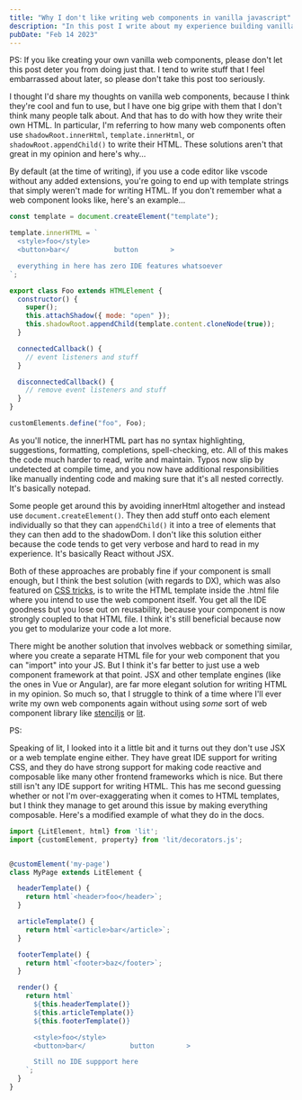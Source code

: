 ```yaml
---
title: "Why I don't like writing web components in vanilla javascript"
description: "In this post I write about my experience building vanilla web components with JS"
pubDate: "Feb 14 2023"
---
```


PS: If you like creating your own vanilla web components, please don't let this post deter you from doing just that. I tend to write stuff that I feel embarrassed about later, so please don't take this post too seriously.

I thought I'd share my thoughts on vanilla web components, because I think they're cool and fun to use, but I have one big gripe with them that I don't think many people talk about. And that has to do with how they write their own HTML. In particular, I'm referring to how many web components often use `shadowRoot.innerHtml`, `template.innerHtml`, or `shadowRoot.appendChild()` to write their HTML. These solutions aren't that great in my opinion and here's why...

By default (at the time of writing), if you use a code editor like vscode without any added extensions, you're going to end up with template strings that simply weren't made for writing HTML. If you don't remember what a web component looks like, here's an example...

```js
const template = document.createElement("template");

template.innerHTML = `
  <style>foo</style> 
  <button>bar</           button        >

  everything in here has zero IDE features whatsoever
`;

export class Foo extends HTMLElement {
  constructor() {
    super();
    this.attachShadow({ mode: "open" });
    this.shadowRoot.appendChild(template.content.cloneNode(true));
  }

  connectedCallback() {
    // event listeners and stuff
  }

  disconnectedCallback() {
    // remove event listeners and stuff
  }
}

customElements.define("foo", Foo);
```

As you'll notice, the innerHTML part has no syntax highlighting, suggestions, formatting, completions, spell-checking, etc. All of this makes the code much harder to read, write and maintain. Typos now slip by undetected at compile time, and you now have additional responsibilities like manually indenting code and making sure that it's all nested correctly. It's basically notepad.

Some people get around this by avoiding innerHtml altogether and instead use `document.createElement()`. They then add stuff onto each element individually so that they can `appendChild()` it into a tree of elements that they can then add to the shadowDom. I don't like this solution either because the code tends to get very verbose and hard to read in my experience. It's basically React without JSX.

Both of these approaches are probably fine if your component is small enough, but I think the best solution (with regards to DX), which was also featured on [CSS tricks](https://css-tricks.com/web-components-are-easier-than-you-think/), is to write the HTML template inside the .html file where you intend to use the web component itself. You get all the IDE goodness but you lose out on reusability, because your component is now strongly coupled to that HTML file. I think it's still beneficial because now you get to modularize your code a lot more.

There might be another solution that involves webback or something similar, where you create a separate HTML file for your web component that you can "import" into your JS. But I think it's far better to just use a web component framework at that point. JSX and other template engines (like the ones in Vue or Angular), are far more elegant solution for writing HTML in my opinion. So much so, that I struggle to think of a time where I'll ever write my own web components again without using _some_ sort of web component library like [stenciljs](https://stenciljs.com) or [lit](https://lit.dev/).

PS:

Speaking of lit, I looked into it a little bit and it turns out they don't use JSX or a web template engine either. They have great IDE support for writing CSS, and they do have strong support for making code reactive and composable like many other frontend frameworks which is nice. But there still isn't any IDE support for writing HTML. This has me second guessing whether or not I'm over-exaggerating when it comes to HTML templates, but I think they manage to get around this issue by making everything composable. Here's a modified example of what they do in the docs.

```ts
import {LitElement, html} from 'lit';
import {customElement, property} from 'lit/decorators.js';


@customElement('my-page')
class MyPage extends LitElement {

  headerTemplate() {
    return html`<header>foo</header>`;
  }

  articleTemplate() {
    return html`<article>bar</article>`;
  }

  footerTemplate() {
    return html`<footer>baz</footer>`;
  }

  render() {
    return html`
      ${this.headerTemplate()}
      ${this.articleTemplate()}
      ${this.footerTemplate()}

      <style>foo</style> 
      <button>bar</           button        >

      Still no IDE suppport here
    `;
  }
}
```
